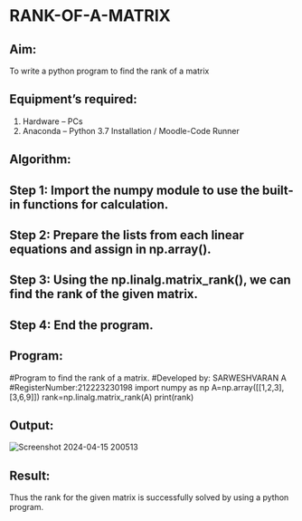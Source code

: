 # RANK-OF-A-MATRIX
## Aim:
To write a python program to find the rank of a matrix
## Equipment’s required:
1. 	Hardware – PCs
2. 	Anaconda – Python 3.7 Installation / Moodle-Code Runner
## Algorithm:
## Step 1: Import the numpy module to use the built-in functions for calculation.
## Step 2: Prepare the lists from each linear equations and assign in np.array().
## Step 3: Using the np.linalg.matrix_rank(), we can find the rank of the given matrix.
## Step 4: End the program.
## Program:
#Program to find the rank of a matrix.
#Developed by: SARWESHVARAN A
#RegisterNumber:212223230198
import numpy as np
A=np.array([[1,2,3],[3,6,9]])
rank=np.linalg.matrix_rank(A)
print(rank)
## Output:
![Screenshot 2024-04-15 200513](https://github.com/SarweshvaranA/RANK-OF-A-MATRIX/assets/146930981/00d5adb5-b9be-4f2d-a08b-ad8afa8ce237)
## Result:
Thus the rank for the given matrix is successfully solved by  using a python program.

